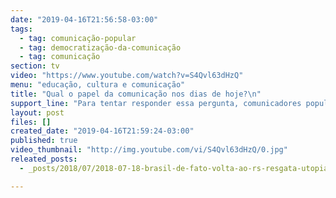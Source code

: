 ```yaml
---
date: "2019-04-16T21:56:58-03:00"
tags:
  - tag: comunicação-popular
  - tag: democratização-da-comunicação
  - tag: comunicação
section: tv
video: "https://www.youtube.com/watch?v=S4Qvl63dHzQ"
menu: "educação, cultura e comunicação"
title: "Qual o papel da comunicação nos dias de hoje?\n"
support_line: "Para tentar responder essa pergunta, comunicadores populares reuniram-se no \"I Seminário Nacional de Comunicação - O MST na batalha das ideias\" "
layout: post
files: []
created_date: "2019-04-16T21:59:24-03:00"
published: true
video_thumbnail: "http://img.youtube.com/vi/S4Qvl63dHzQ/0.jpg"
releated_posts:
  - _posts/2018/07/2018-07-18-brasil-de-fato-volta-ao-rs-resgata-utopias-e-se-propoe-como-ferramenta-na-luta-de-narrativas.md

---
```

